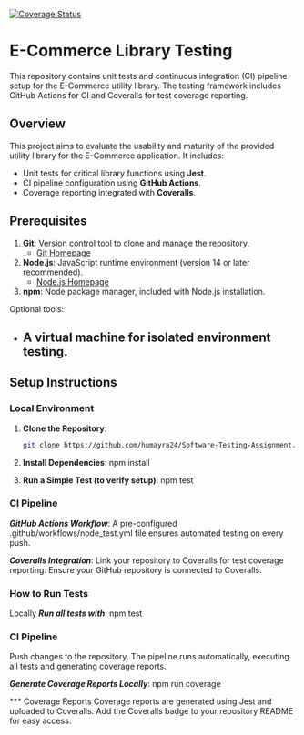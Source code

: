 [![Coverage Status](https://coveralls.io/repos/github/humayra24/Software-Testing-Assignment/badge.svg?branch=main)](https://coveralls.io/github/humayra24/Software-Testing-Assignment?branch=main)

# E-Commerce Library Testing

This repository contains unit tests and continuous integration (CI) pipeline setup for the E-Commerce utility library. The testing framework includes GitHub Actions for CI and Coveralls for test coverage reporting.

## Overview
This project aims to evaluate the usability and maturity of the provided utility library for the E-Commerce application. It includes:
- Unit tests for critical library functions using **Jest**.
- CI pipeline configuration using **GitHub Actions**.
- Coverage reporting integrated with **Coveralls**.

## Prerequisites
1. **Git**: Version control tool to clone and manage the repository.  
   - [Git Homepage](https://git-scm.com)
2. **Node.js**: JavaScript runtime environment (version 14 or later recommended).  
   - [Node.js Homepage](https://nodejs.org/en)  
3. **npm**: Node package manager, included with Node.js installation.  

Optional tools:  
- A virtual machine for isolated environment testing.
  ---

## Setup Instructions

### Local Environment
1. **Clone the Repository**:
   ```bash
   git clone https://github.com/humayra24/Software-Testing-Assignment.git

2. **Install Dependencies**:
   npm install

3.  **Run a Simple Test (to verify setup)**:
    npm test
    
### CI Pipeline
***GitHub Actions Workflow***:
A pre-configured .github/workflows/node_test.yml file ensures automated testing on every push.

***Coveralls Integration***:
Link your repository to Coveralls for test coverage reporting. 
Ensure your GitHub repository is connected to Coveralls.

### How to Run Tests
Locally
***Run all tests with***:
npm test

### CI Pipeline
Push changes to the repository. The pipeline runs automatically, executing all tests and generating coverage reports.

***Generate Coverage Reports Locally***:
npm run coverage

*** Coverage Reports
Coverage reports are generated using Jest and uploaded to Coveralls.
Add the Coveralls badge to your repository README for easy access.





